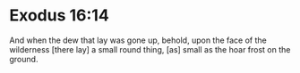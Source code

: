# Exodus 16:14

And when the dew that lay was gone up, behold, upon the face of the wilderness [there lay] a small round thing, [as] small as the hoar frost on the ground.